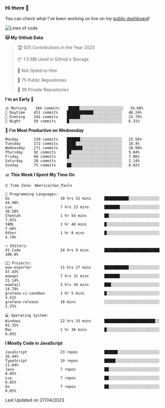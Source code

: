 ### Hi there 👋

<!--
**guicaulada/guicaulada** is a ✨ _special_ ✨ repository because its `README.md` (this file) appears on your GitHub profile.

Here are some ideas to get you started:

- 🔭 I’m currently working on ...
- 🌱 I’m currently learning ...
- 👯 I’m looking to collaborate on ...
- 🤔 I’m looking for help with ...
- 💬 Ask me about ...
- 📫 How to reach me: ...
- 😄 Pronouns: ...
- ⚡ Fun fact: ...
-->

You can check what I've been working on live on my [public dashboard](https://guicaulada.grafana.net/public-dashboards/7b7f644500ec4e6cb5d7a4e7b5ed0dab)!

<!--START_SECTION:waka-->
![Lines of code](https://img.shields.io/badge/From%20Hello%20World%20I%27ve%20Written-11.0%20million%20lines%20of%20code-blue)

**🐱 My Github Data** 

> 🏆 505 Contributions in the Year 2023
 > 
> 📦 1.5 MB Used in Github's Storage 
 > 
> 🚫 Not Opted to Hire
 > 
> 📜 75 Public Repositories 
 > 
> 🔑 39 Private Repositories  
 > 
**I'm an Early 🐤** 

```text
🌞 Morning    184 commits    █████░░░░░░░░░░░░░░░░░░░░   19.68% 
🌆 Daytime    451 commits    ████████████░░░░░░░░░░░░░   48.24% 
🌃 Evening    241 commits    ██████░░░░░░░░░░░░░░░░░░░   25.78% 
🌙 Night      59 commits     █░░░░░░░░░░░░░░░░░░░░░░░░   6.31%

```
📅 **I'm Most Productive on Wednesday** 

```text
Monday       239 commits    ██████░░░░░░░░░░░░░░░░░░░   25.56% 
Tuesday      172 commits    ████░░░░░░░░░░░░░░░░░░░░░   18.4% 
Wednesday    271 commits    ███████░░░░░░░░░░░░░░░░░░   28.98% 
Thursday     92 commits     ██░░░░░░░░░░░░░░░░░░░░░░░   9.84% 
Friday       66 commits     █░░░░░░░░░░░░░░░░░░░░░░░░   7.06% 
Saturday     20 commits     ░░░░░░░░░░░░░░░░░░░░░░░░░   2.14% 
Sunday       75 commits     ██░░░░░░░░░░░░░░░░░░░░░░░   8.02%

```


📊 **This Week I Spent My Time On** 

```text
⌚︎ Time Zone: America/Sao_Paulo

💬 Programming Languages: 
Go                       10 hrs 52 mins      ███████████░░░░░░░░░░░░░░   44.98% 
Lua                      7 hrs 23 mins       ███████░░░░░░░░░░░░░░░░░░   30.58% 
Cheetah                  1 hr 54 mins        ██░░░░░░░░░░░░░░░░░░░░░░░   7.91% 
YAML                     1 hr 48 mins        █░░░░░░░░░░░░░░░░░░░░░░░░   7.46% 
Other                    1 hr 8 mins         █░░░░░░░░░░░░░░░░░░░░░░░░   4.74%

🔥 Editors: 
VS Code                  24 hrs 9 mins       █████████████████████████   100.0%

🐱‍💻 Projects: 
wow-exporter             11 hrs 27 mins      ███████████░░░░░░░░░░░░░░   47.43% 
wowapi                   7 hrs 31 mins       ███████░░░░░░░░░░░░░░░░░░   31.14% 
wowtail                  3 hrs 34 mins       ███░░░░░░░░░░░░░░░░░░░░░░   14.78% 
grafana-ci-sandbox       1 hr 5 mins         █░░░░░░░░░░░░░░░░░░░░░░░░   4.51% 
grafana-release          18 mins             ░░░░░░░░░░░░░░░░░░░░░░░░░   1.25%

💻 Operating System: 
Windows                  22 hrs 33 mins      ███████████████████████░░   93.35% 
Mac                      1 hr 36 mins        █░░░░░░░░░░░░░░░░░░░░░░░░   6.65%

```

**I Mostly Code in JavaScript** 

```text
JavaScript               23 repos            ██████░░░░░░░░░░░░░░░░░░░   26.44% 
TypeScript               19 repos            █████░░░░░░░░░░░░░░░░░░░░   21.84% 
Java                     7 repos             ██░░░░░░░░░░░░░░░░░░░░░░░   8.05% 
Lua                      7 repos             ██░░░░░░░░░░░░░░░░░░░░░░░   8.05% 
Go                       7 repos             ██░░░░░░░░░░░░░░░░░░░░░░░   8.05%

```



 Last Updated on 27/04/2023
<!--END_SECTION:waka-->
